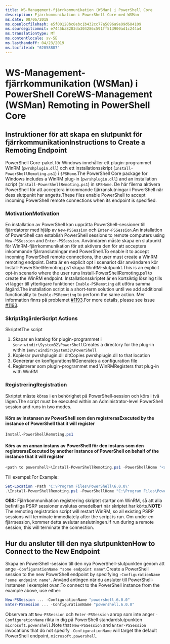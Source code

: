 ```yaml
---
title: WS-Management-fjärrkommunikation (WSMan) i PowerShell Core
description: Fjärrkommunikation i PowerShell Core med WSMan
ms.date: 08/06/2018
ms.openlocfilehash: e5f00128bc8ebc1b432cc77a5896a9e09d684109
ms.sourcegitcommit: e7445ba8203da304286c591ff513900ad1c244a4
ms.translationtype: MT
ms.contentlocale: sv-SE
ms.lasthandoff: 04/23/2019
ms.locfileid: "62058887"
---
```

# <a name="ws-management-wsman-remoting-in-powershell-core"></a><span data-ttu-id="3c981-103">WS-Management-fjärrkommunikation (WSMan) i PowerShell Core</span><span class="sxs-lookup"><span data-stu-id="3c981-103">WS-Management (WSMan) Remoting in PowerShell Core</span></span>

## <a name="instructions-to-create-a-remoting-endpoint"></a><span data-ttu-id="3c981-104">Instruktioner för att skapa en slutpunkt för fjärrkommunikation</span><span class="sxs-lookup"><span data-stu-id="3c981-104">Instructions to Create a Remoting Endpoint</span></span>

<span data-ttu-id="3c981-105">PowerShell Core-paket för Windows innehåller ett plugin-programmet WinRM (`pwrshplugin.dll`) och ett installationsskript (`Install-PowerShellRemoting.ps1`) i `$PSHome`.</span><span class="sxs-lookup"><span data-stu-id="3c981-105">The PowerShell Core package for Windows includes a WinRM plug-in (`pwrshplugin.dll`) and an installation script (`Install-PowerShellRemoting.ps1`) in `$PSHome`.</span></span>
<span data-ttu-id="3c981-106">De här filerna aktivera PowerShell för att acceptera inkommande fjärranslutningar i PowerShell när dess slutpunkt har angetts.</span><span class="sxs-lookup"><span data-stu-id="3c981-106">These files enable PowerShell to accept incoming PowerShell remote connections when its endpoint is specified.</span></span>

### <a name="motivation"></a><span data-ttu-id="3c981-107">Motivation</span><span class="sxs-lookup"><span data-stu-id="3c981-107">Motivation</span></span>

<span data-ttu-id="3c981-108">En installation av PowerShell kan upprätta PowerShell-sessioner till fjärrdatorer med hjälp av `New-PSSession` och `Enter-PSSession`.</span><span class="sxs-lookup"><span data-stu-id="3c981-108">An installation of PowerShell can establish PowerShell sessions to remote computers using `New-PSSession` and `Enter-PSSession`.</span></span>
<span data-ttu-id="3c981-109">Användaren måste skapa en slutpunkt för WinRM-fjärrkommunikation för att aktivera den för att acceptera inkommande fjärranslutningar med PowerShell.</span><span class="sxs-lookup"><span data-stu-id="3c981-109">To enable it to accept incoming PowerShell remote connections, the user must create a WinRM remoting endpoint.</span></span>
<span data-ttu-id="3c981-110">Detta är en explicit opt i scenariot där användaren kör Install-PowerShellRemoting.ps1 skapa WinRM-slutpunkt.</span><span class="sxs-lookup"><span data-stu-id="3c981-110">This is an explicit opt-in scenario where the user runs Install-PowerShellRemoting.ps1 to create the WinRM endpoint.</span></span>
<span data-ttu-id="3c981-111">Installationsskriptet är en kortsiktig lösning tills vi lägger till ytterligare funktioner `Enable-PSRemoting` att utföra samma åtgärd.</span><span class="sxs-lookup"><span data-stu-id="3c981-111">The installation script is a short-term solution until we add additional functionality to `Enable-PSRemoting` to perform the same action.</span></span>
<span data-ttu-id="3c981-112">Mer information finns på problemet [#1193](https://github.com/PowerShell/PowerShell/issues/1193).</span><span class="sxs-lookup"><span data-stu-id="3c981-112">For more details, please see issue [#1193](https://github.com/PowerShell/PowerShell/issues/1193).</span></span>

### <a name="script-actions"></a><span data-ttu-id="3c981-113">Skriptåtgärder</span><span class="sxs-lookup"><span data-stu-id="3c981-113">Script Actions</span></span>

<span data-ttu-id="3c981-114">Skriptet</span><span class="sxs-lookup"><span data-stu-id="3c981-114">The script</span></span>

1. <span data-ttu-id="3c981-115">Skapar en katalog för plugin-programmet i `$env:windir\System32\PowerShell`</span><span class="sxs-lookup"><span data-stu-id="3c981-115">Creates a directory for the plug-in within `$env:windir\System32\PowerShell`</span></span>
1. <span data-ttu-id="3c981-116">Kopierar pwrshplugin.dll dit</span><span class="sxs-lookup"><span data-stu-id="3c981-116">Copies pwrshplugin.dll to that location</span></span>
1. <span data-ttu-id="3c981-117">Genererar en konfigurationsfil</span><span class="sxs-lookup"><span data-stu-id="3c981-117">Generates a configuration file</span></span>
1. <span data-ttu-id="3c981-118">Registrerar som plugin-programmet med WinRM</span><span class="sxs-lookup"><span data-stu-id="3c981-118">Registers that plug-in with WinRM</span></span>

### <a name="registration"></a><span data-ttu-id="3c981-119">Registrering</span><span class="sxs-lookup"><span data-stu-id="3c981-119">Registration</span></span>

<span data-ttu-id="3c981-120">Skriptet måste köras i en behörighet på PowerShell-session och körs i två lägen.</span><span class="sxs-lookup"><span data-stu-id="3c981-120">The script must be executed within an Administrator-level PowerShell session and runs in two modes.</span></span>

#### <a name="executed-by-the-instance-of-powershell-that-it-will-register"></a><span data-ttu-id="3c981-121">Körs av instansen av PowerShell som den registreras</span><span class="sxs-lookup"><span data-stu-id="3c981-121">Executed by the instance of PowerShell that it will register</span></span>

```powershell
Install-PowerShellRemoting.ps1
```

#### <a name="executed-by-another-instance-of-powershell-on-behalf-of-the-instance-that-it-will-register"></a><span data-ttu-id="3c981-122">Körs av en annan instans av PowerShell för den instans som den registreras</span><span class="sxs-lookup"><span data-stu-id="3c981-122">Executed by another instance of PowerShell on behalf of the instance that it will register</span></span>

```powershell
<path to powershell>\Install-PowerShellRemoting.ps1 -PowerShellHome "<absolute path to the instance's $PSHOME>"
```

<span data-ttu-id="3c981-123">Till exempel:</span><span class="sxs-lookup"><span data-stu-id="3c981-123">For Example:</span></span>

```powershell
Set-Location -Path 'C:\Program Files\PowerShell\6.0.0\'
.\Install-PowerShellRemoting.ps1 -PowerShellHome "C:\Program Files\PowerShell\6.0.0\"
```

<span data-ttu-id="3c981-124">**OBS:** Fjärrkommunikation registrering skriptet startar om WinRM, så att alla befintliga PSRP sessioner avslutas omedelbart när skriptet har körts.</span><span class="sxs-lookup"><span data-stu-id="3c981-124">**NOTE:** The remoting registration script will restart WinRM, so all existing PSRP sessions will terminate immediately after the script is run.</span></span> <span data-ttu-id="3c981-125">Om under en fjärrsession, kommer detta avslutar anslutningen.</span><span class="sxs-lookup"><span data-stu-id="3c981-125">If run during a remote session, this will terminate the connection.</span></span>

## <a name="how-to-connect-to-the-new-endpoint"></a><span data-ttu-id="3c981-126">Hur du ansluter till den nya slutpunkten</span><span class="sxs-lookup"><span data-stu-id="3c981-126">How to Connect to the New Endpoint</span></span>

<span data-ttu-id="3c981-127">Skapa en PowerShell-session till den nya PowerShell-slutpunkten genom att ange `-ConfigurationName "some endpoint name"`.</span><span class="sxs-lookup"><span data-stu-id="3c981-127">Create a PowerShell session to the new PowerShell endpoint by specifying `-ConfigurationName "some endpoint name"`.</span></span> <span data-ttu-id="3c981-128">Använd antingen när du ansluter till PowerShell-instansen i exemplet ovan:</span><span class="sxs-lookup"><span data-stu-id="3c981-128">To connect to the PowerShell instance from the example above, use either:</span></span>

```powershell
New-PSSession ... -ConfigurationName "powershell.6.0.0"
Enter-PSSession ... -ConfigurationName "powershell.6.0.0"
```

<span data-ttu-id="3c981-129">Observera att `New-PSSession` och `Enter-PSSession` anrop som inte anger `-ConfigurationName` rikta in dig på PowerShell standardslutpunkten `microsoft.powershell`.</span><span class="sxs-lookup"><span data-stu-id="3c981-129">Note that `New-PSSession` and `Enter-PSSession` invocations that do not specify `-ConfigurationName` will target the default PowerShell endpoint, `microsoft.powershell`.</span></span>